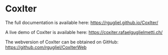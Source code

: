 # CoxIter
The full documentation is available here: https://rgugliel.github.io/CoxIter/

A live demo of CoxIter is available here: https://coxiter.rafaelguglielmetti.ch/

The webversion of CoxIter can be obtained on GitHub: https://github.com/rgugliel/CoxIterWeb
